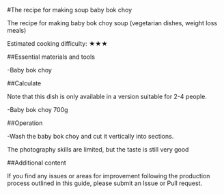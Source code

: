 #The recipe for making soup baby bok choy

The recipe for making baby bok choy soup (vegetarian dishes, weight loss meals)

Estimated cooking difficulty: ★★★

##Essential materials and tools

-Baby bok choy

##Calculate

Note that this dish is only available in a version suitable for 2-4 people.

-Baby bok choy 700g

##Operation

-Wash the baby bok choy and cut it vertically into sections.

The photography skills are limited, but the taste is still very good

##Additional content

If you find any issues or areas for improvement following the production process outlined in this guide, please submit an Issue or Pull request.